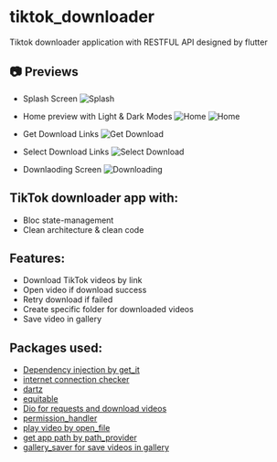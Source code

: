 # tiktok_downloader

Tiktok downloader application with RESTFUL API designed by flutter

## 📷 Previews

- Splash Screen
  ![Splash](./assets/images/app_previews/splash_screen.JPG)

- Home preview with Light & Dark Modes
  ![Home](./assets/images/app_previews/home_light_mode.JPG) ![Home](./assets/images/app_previews/home_dark_mode.JPG)

- Get Download Links
  ![Get Download](./assets/images/app_previews/get_download_links.JPG)

- Select Download Links 
  ![Select Download](./assets/images/app_previews/select_download_links.JPG)

- Downlaoding Screen
  ![Downloading](./assets/images/app_previews/downlaoding.JPG)

## TikTok downloader app with:
- Bloc state-management
- Clean architecture & clean code

## Features:
- Download TikTok videos by link
- Open video if download success
- Retry download if failed
- Create specific folder for downloaded videos
- Save video in gallery

## Packages used:
- [Dependency injection by get_it](https://pub.dev/packages/get_it)
- [internet connection checker](https://pub.dev/packages/internet_connection_checker)
- [dartz](https://pub.dev/packages/dartz)
- [equitable](https://pub.dev/packages/equatable)
- [Dio for requests and download videos](https://pub.dev/packages/dio)
- [permission_handler](https://pub.dev/packages/permission_handler)
- [play video by open_file](https://pub.dev/packages/open_file)
- [get app path by path_provider](https://pub.dev/packages/path_provider)
- [gallery_saver for save videos in gallery](https://pub.dev/packages/gallery_saver)
